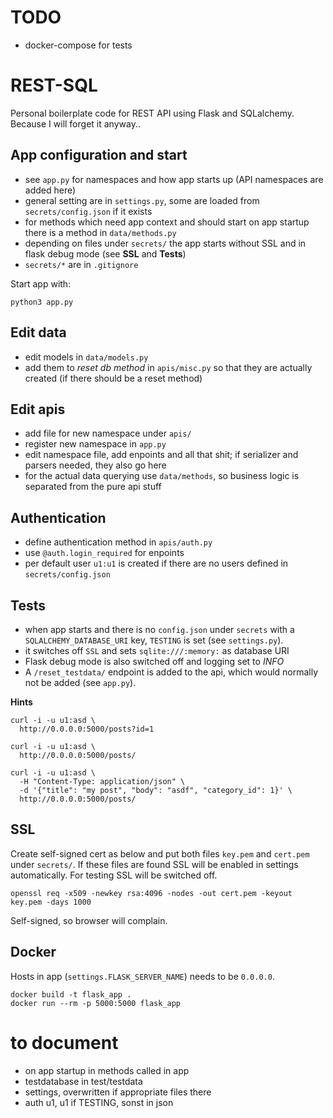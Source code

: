 # TODO

- docker-compose for tests

# REST-SQL

Personal boilerplate code for REST API using Flask and SQLalchemy.
Because I will forget it anyway..

## App configuration and start

- see `app.py` for namespaces and how app starts up (API namespaces are added here)
- general setting are in `settings.py`, some are loaded from `secrets/config.json`
  if it exists
- for methods which need app context and should start on app startup
  there is a method in `data/methods.py`
- depending on files under `secrets/` the app starts without SSL and in
  flask debug mode (see **SSL** and **Tests**)
- `secrets/*` are in `.gitignore`

Start app with:

```
python3 app.py
```

## Edit data

- edit models in `data/models.py`
- add them to _reset db method_ in `apis/misc.py` so that they are actually created
  (if there should be a reset method)

## Edit apis

- add file for new namespace under `apis/`
- register new namespace in `app.py`
- edit namespace file, add enpoints and all that shit;
  if serializer and parsers needed, they also go here
- for the actual data querying use `data/methods`, so business logic is separated
  from the pure api stuff

## Authentication

- define authentication method in `apis/auth.py`
- use `@auth.login_required` for enpoints
- per default user `u1:u1` is created if there are no users
  defined in `secrets/config.json`

## Tests

- when app starts and there is no `config.json` under `secrets`
  with a `SQLALCHEMY_DATABASE_URI` key, `TESTING` is set
  (see `settings.py`).
- it switches off `SSL` and sets `sqlite:///:memory:` as database URI
- Flask debug mode is also switched off and logging set to _INFO_
- A `/reset_testdata/` endpoint is added to the api,
  which would normally not be added (see `app.py`).

**Hints**

```
curl -i -u u1:asd \
  http://0.0.0.0:5000/posts?id=1

curl -i -u u1:asd \
  http://0.0.0.0:5000/posts/

curl -i -u u1:asd \
  -H "Content-Type: application/json" \
  -d '{"title": "my post", "body": "asdf", "category_id": 1}' \
  http://0.0.0.0:5000/posts/
```

## SSL

Create self-signed cert as below and put both files
`key.pem` and `cert.pem` under `secrets/`.
If these files are found SSL will be enabled in settings automatically.
For testing SSL will be switched off.

```
openssl req -x509 -newkey rsa:4096 -nodes -out cert.pem -keyout key.pem -days 1000
```

Self-signed, so browser will complain.

## Docker

Hosts in app (`settings.FLASK_SERVER_NAME`) needs to be `0.0.0.0`.

```
docker build -t flask_app .
docker run --rm -p 5000:5000 flask_app
```

# to document

- on app startup in methods called in app
- testdatabase in test/testdata
- settings, overwritten if appropriate files there
- auth u1, u1 if TESTING, sonst in json
